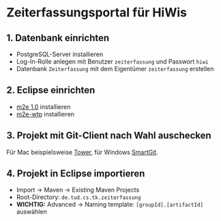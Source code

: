 # Zeiterfassungsportal für HiWis

## 1. Datenbank einrichten

* PostgreSQL-Server installieren
* Log-In-Rolle anlegen mit Benutzer `zeiterfassung` und Passwort `hiwi`
* Datenbank `Zeiterfassung` mit dem Eigentümer `zeiterfassung` erstellen

## 2. Eclipse einrichten

* [m2e 1.0][1] installieren
* [m2e-wtp][2] installieren

## 3. Projekt mit Git-Client nach Wahl auschecken

Für Mac beispielsweise [Tower][3], für Windows [SmartGit][4].

## 4. Projekt in Eclipse importieren

* Import -> Maven -> Existing Maven Projects
* Root-Directory: `de.tud.cs.tk.zeiterfassung`
* **WICHTIG:** Advanced -> Naming template: `[groupId].[artifactId]` auswählen


[1]: http://download.eclipse.org/technology/m2e/milestones/1.0
[2]: http://download.jboss.org/jbosstools/updates/m2eclipse-wtp
[3]: http://www.git-tower.com/
[4]: http://www.syntevo.com/smartgit/index.html